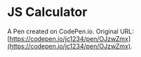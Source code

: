 # JS Calculator

A Pen created on CodePen.io. Original URL: [https://codepen.io/jc1234/pen/OJzwZmx](https://codepen.io/jc1234/pen/OJzwZmx).

